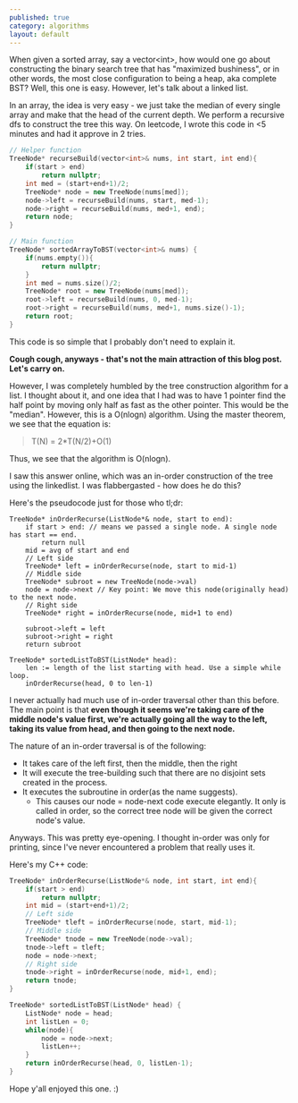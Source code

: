 ```yaml
---
published: true
category: algorithms
layout: default
---
```

When given a sorted array, say a vector\<int\>, how would one go about constructing the binary search tree that has "maximized bushiness", or in other words, the most close configuration to being a heap, aka complete BST? Well, this one is easy. However, let's talk about a linked list.

In an array, the idea is very easy - we just take the median of every single array and make that the head of the current depth. We perform a recursive dfs to construct the tree this way. On leetcode, I wrote this code in \<5 minutes and had it approve in 2 tries.

```c++
// Helper function
TreeNode* recurseBuild(vector<int>& nums, int start, int end){
	if(start > end)
		return nullptr;
	int med = (start+end+1)/2;
	TreeNode* node = new TreeNode(nums[med]);
	node->left = recurseBuild(nums, start, med-1);
	node->right = recurseBuild(nums, med+1, end);
	return node;
}

// Main function
TreeNode* sortedArrayToBST(vector<int>& nums) {
	if(nums.empty()){
		return nullptr;
	}
	int med = nums.size()/2;
	TreeNode* root = new TreeNode(nums[med]);
	root->left = recurseBuild(nums, 0, med-1);
	root->right = recurseBuild(nums, med+1, nums.size()-1);
	return root;
}
```
This code is so simple that I probably don't need to explain it.

**Cough cough, anyways - that's not the main attraction of this blog post. Let's carry on.**

However, I was completely humbled by the tree construction algorithm for a list. I thought about it, and one idea that I had was to have 1 pointer find the half point by moving only half as fast as the other pointer. This would be the "median". However, this is a O(nlogn) algorithm. Using the master theorem, we see that the equation is:

> T(N) = 2\*T(N/2)+O(1) 

Thus, we see that the algorithm is O(nlogn).

I saw this answer online, which was an in-order construction of the tree using the linkedlist. I was flabbergasted - how does he do this?

Here's the pseudocode just for those who tl;dr:

```
TreeNode* inOrderRecurse(ListNode*& node, start to end):
	if start > end: // means we passed a single node. A single node has start == end.
    	return null
    mid = avg of start and end
    // Left side
    TreeNode* left = inOrderRecurse(node, start to mid-1)
    // Middle side
    TreeNode* subroot = new TreeNode(node->val)
    node = node->next // Key point: We move this node(originally head) to the next node.
    // Right side
    TreeNode* right = inOrderRecurse(node, mid+1 to end)
    
    subroot->left = left
    subroot->right = right
    return subroot

TreeNode* sortedListToBST(ListNode* head):
	len := length of the list starting with head. Use a simple while loop.
    inOrderRecurse(head, 0 to len-1)

```

I never actually had much use of in-order traversal other than this before. The main point is that **even though it seems we're taking care of the middle node's value first, we're actually going all the way to the left, taking its value from head, and then going to the next node.**

The nature of an in-order traversal is of the following: 

- It takes care of the left first, then the middle, then the right
- It will execute the tree-building such that there are no disjoint sets created in the process.
- It executes the subroutine in order(as the name suggests). 
	- This causes our node = node-next code execute elegantly. It only is called in order, so the correct tree node will be given the correct node's value.
    
Anyways. This was pretty eye-opening. I thought in-order was only for printing, since I've never encountered a problem that really uses it.

Here's my C++ code:

```c++
TreeNode* inOrderRecurse(ListNode*& node, int start, int end){
	if(start > end)
		return nullptr;
	int mid = (start+end+1)/2;
	// Left side
	TreeNode* tleft = inOrderRecurse(node, start, mid-1);
    // Middle side
	TreeNode* tnode = new TreeNode(node->val);
	tnode->left = tleft;
	node = node->next;
	// Right side
	tnode->right = inOrderRecurse(node, mid+1, end);
	return tnode;
}

TreeNode* sortedListToBST(ListNode* head) {
	ListNode* node = head;
	int listLen = 0;
	while(node){
		node = node->next;
		listLen++;
	}
	return inOrderRecurse(head, 0, listLen-1);
}
```

Hope y'all enjoyed this one. :)
